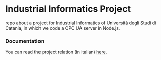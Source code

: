 # Industrial Informatics Project
repo about a project for Industrial Informatics of Università degli Studi di Catania, in which we code a OPC UA server in Node.js.

### Documentation
You can read the project relation (in italian) [here](https://github.com/PManlio/industrialinformaticsproj/wiki/Relazione-(WiP)).
